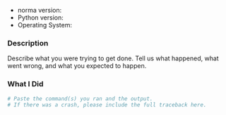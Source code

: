 * norma version:
* Python version:
* Operating System:

### Description

Describe what you were trying to get done.
Tell us what happened, what went wrong, and what you expected to happen.

### What I Did

```python
# Paste the command(s) you ran and the output.
# If there was a crash, please include the full traceback here.
```
